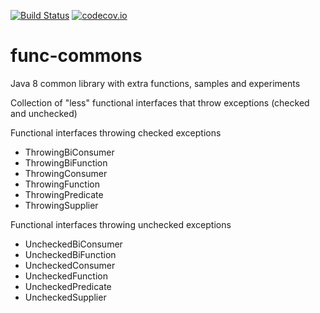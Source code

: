 [![Build Status](https://travis-ci.org/pragmatico/func-commons.svg?branch=master)](https://travis-ci.org/pragmatico/func-commons)
[![codecov.io](https://codecov.io/github/pragmatico/func-commons/coverage.svg?branch=master)](https://codecov.io/github/pragmatico/func-commons?branch=master)

# func-commons
Java 8 common library with extra functions, samples and experiments


Collection of "less" functional interfaces that throw exceptions (checked and unchecked)

Functional interfaces throwing checked exceptions

+ ThrowingBiConsumer
+ ThrowingBiFunction
+ ThrowingConsumer
+ ThrowingFunction
+ ThrowingPredicate
+ ThrowingSupplier

Functional interfaces throwing unchecked exceptions

+ UncheckedBiConsumer
+ UncheckedBiFunction
+ UncheckedConsumer
+ UncheckedFunction
+ UncheckedPredicate
+ UncheckedSupplier